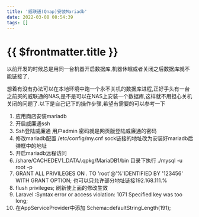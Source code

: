 ```yaml
---
title: '威联通(Qnap)安装Mariadb'
date: 2022-03-08 08:54:39
tags: []
---
```

# {{ $frontmatter.title }}

以前开发的时候总是用同一台机器开启数据库,机器休眠或者关闭之后数据库就不能链接了,
<!-- more -->
想着有没有办法可以在本地环境中跑一个永不关机的数据库进程,正好手头有一台之前买的威联通的NAS,是不是可以在NAS上安装一个数据库,这样就不用担心关机关闭的问题了.以下是自己记下的操作步骤,希望有需要的可以参考一下
1. 应用商店安装mariadb
2. 开启威廉通ssh
3. Ssh登陆威廉通 用户admin 密码就是网页版登陆威廉通的密码
4. 修改mariadb配置 /etc/config/my.cnf sock链接的地址改为安装好mariadb后弹框中的地址
5. 开启mariadb远程访问
6. /share/CACHEDEV1_DATA/.qpkg/MariaDB1/bin 目录下执行 ./mysql -u root -p
7. GRANT ALL PRIVILEGES ON *.* TO 'root'@'%'IDENTIFIED BY '123456' WITH GRANT OPTION; 也可以只允许部分地址链接192.168.111.%
8.  flush privileges; 刷新使上面的修改生效
9. Laravel :Syntax error or access violation: 1071 Specified key was too long;
10. 在AppServiceProvider中添加 Schema::defaultStringLength(191);